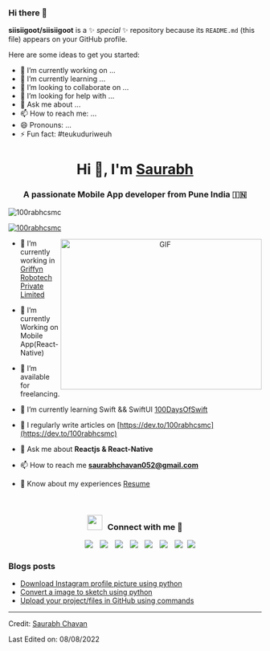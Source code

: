 ### Hi there 👋


**siisiigoot/siisiigoot** is a ✨ _special_ ✨ repository because its `README.md` (this file) appears on your GitHub profile.

Here are some ideas to get you started:

- 🔭 I’m currently working on ...
- 🌱 I’m currently learning ...
- 👯 I’m looking to collaborate on ...
- 🤔 I’m looking for help with ...
- 💬 Ask me about ...
- 📫 How to reach me: ...
- 😄 Pronouns: ...
- ⚡ Fun fact: #teukuduriweuh

<h1 align="center">Hi 👋, I'm <a href="https://100rabhcsmc.github.io/Me.io/" target="blank">
Saurabh</a></h1>
<h3 align="center">A passionate Mobile App developer from Pune India &#127470;&#127475</h3>

<p align="left"> <img src="https://komarev.com/ghpvc/?username=100rabhcsmc&label=Profile%20views&color=0e75b6&style=flat" alt="100rabhcsmc" /> </p>

<p align="left"> <a href="https://twitter.com/100rabhcsmc" target="blank"><img src="https://img.shields.io/twitter/follow/100rabhcsmc?logo=twitter&style=for-the-badge" alt="100rabhcsmc" /></a> </p>

<a target="_blank" align="center">
  <img align="right" top="500" height="300" width="400" alt="GIF" src="https://media.giphy.com/media/SWoSkN6DxTszqIKEqv/giphy.gif">
</a>

- 🔭 I’m currently working in <a href="https://phoenix.tech/griffyn/" target="blank">Griffyn Robotech Private Limited</a>

- 🌱 I’m currently Working on Mobile App(React-Native)

- 🤝 I’m available for freelancing.

- 🌱 I’m currently learning Swift && SwiftUI <a href="https://github.com/100rabhcsmc/100DaysOfSwift" target="blank">100DaysOfSwift</a>

- 📝 I regularly write articles on [https://dev.to/100rabhcsmc](https://dev.to/100rabhcsmc)

- 💬 Ask me about **Reactjs & React-Native**

- 📫 How to reach me **saurabhchavan052@gmail.com**

- 📄 Know about my experiences <a href="https://github.com/100rabhcsmc/Me.io/blob/master/01SaurabhChavanReactNativeResume.pdf" target="blank">Resume</a>
<br/>
<h3 align="center" > <img src="https://media.giphy.com/media/iY8CRBdQXODJSCERIr/giphy.gif" width="30" height="30" style="margin-right: 10px;">Connect with me 🤝 </h3>

<p align="center">

 <div align="center"  class="icons-social" style="margin-left: 10px;">
        <a style="margin-left: 10px;"  target="_blank" href="https://www.linkedin.com/in/saurabhmchavan/">
			<img src="https://img.icons8.com/doodle/40/000000/linkedin--v2.png"></a>
        <a style="margin-left: 10px;" target="_blank" href="https://github.com/100rabhcsmc">
		<img src="https://img.icons8.com/doodle/40/000000/github--v1.png"></a>
		<a style="margin-left: 10px;" target="_blank" href="https://stackoverflow.com/users/12053852/saurabh-chavan?tab=profile">
				<img src="https://img.icons8.com/external-tal-revivo-color-tal-revivo/40/000000/external-stack-overflow-is-a-question-and-answer-site-for-professional-logo-color-tal-revivo.png"></a>
	   <a style="margin-left: 10px;" target="_blank" href="https://dev.to/100rabhcsmc">
					<img src="https://img.icons8.com/external-sketchy-juicy-fish/0.6x/external-blog-online-services-sketchy-sketchy-juicy-fish.png"></a>
        <a style="margin-left: 10px;" target="_blank" href="https://instagram.com/100rabhch">
			<img src="https://img.icons8.com/doodle/40/000000/instagram-new--v2.png"></a>
		<a style="margin-left: 10px;" target="_blank" href="https://twitter.com/100rabhcsmc">
			<img src="https://img.icons8.com/doodle/1x/twitter-squared--v2.png" ></a>
		<a style="margin-left: 10px;" target="_blank" href="https://www.youtube.com/channel/UC-ZdNkKNHC6KguDqNFKO2Nw?view_as=subscriber">
				<img src="https://img.icons8.com/doodle/1x/youtube--v2.png" ></a>
		<a style="margin-left: 5px;" target="_blank" href="https://github.com/100rabhcsmc/Me.io/blob/master/01SaurabhChavanReactNativeResume.pdf">
					<img src="https://img.icons8.com/plasticine/0.5x/resume.png" ></a>
      </div>

</p>

### Blogs posts

<!-- BLOG-POST-LIST:START -->

- [Download Instagram profile picture using python](https://dev.to/100rabhcsmc/instagram-profile-picture-download-using-python-n2j)
- [Convert a image to sketch using python](https://dev.to/100rabhcsmc/convert-a-image-to-sketch-using-python-3ip1)
- [Upload your project/files in GitHub using commands](https://dev.to/100rabhcsmc/upload-your-project-files-in-github-using-commands-1hn8)
<!-- BLOG-POST-LIST:END -->

---

Credit: [Saurabh Chavan](https://github.com/100rabhcsmc)

Last Edited on: 08/08/2022

